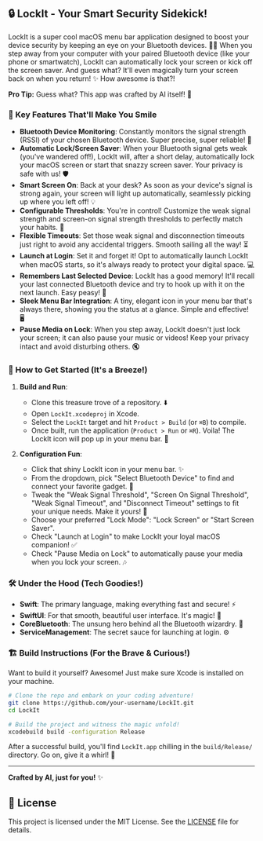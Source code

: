 ## 🔒 LockIt - Your Smart Security Sidekick!

LockIt is a super cool macOS menu bar application designed to boost your device security by keeping an eye on your Bluetooth devices. 🕵️‍♂️ When you step away from your computer with your paired Bluetooth device (like your phone or smartwatch), LockIt can automatically lock your screen or kick off the screen saver. And guess what? It'll even magically turn your screen back on when you return! ✨ How awesome is that?!

**Pro Tip:** Guess what? This app was crafted by AI itself! 🤖

### 🌟 Key Features That'll Make You Smile

*   **Bluetooth Device Monitoring**: Constantly monitors the signal strength (RSSI) of your chosen Bluetooth device. Super precise, super reliable! 📡
*   **Automatic Lock/Screen Saver**: When your Bluetooth signal gets weak (you've wandered off!), LockIt will, after a short delay, automatically lock your macOS screen or start that snazzy screen saver. Your privacy is safe with us! 🛡️
*   **Smart Screen On**: Back at your desk? As soon as your device's signal is strong again, your screen will light up automatically, seamlessly picking up where you left off! 💡
*   **Configurable Thresholds**: You're in control! Customize the weak signal strength and screen-on signal strength thresholds to perfectly match your habits. 📏
*   **Flexible Timeouts**: Set those weak signal and disconnection timeouts just right to avoid any accidental triggers. Smooth sailing all the way! ⏳
*   **Launch at Login**: Set it and forget it! Opt to automatically launch LockIt when macOS starts, so it's always ready to protect your digital space. 💻
*   **Remembers Last Selected Device**: LockIt has a good memory! It'll recall your last connected Bluetooth device and try to hook up with it on the next launch. Easy peasy! 🧠
*   **Sleek Menu Bar Integration**: A tiny, elegant icon in your menu bar that's always there, showing you the status at a glance. Simple and effective! 🖥️
*   **Pause Media on Lock**: When you step away, LockIt doesn't just lock your screen; it can also pause your music or videos! Keep your privacy intact and avoid disturbing others. 🔇

### 🚀 How to Get Started (It's a Breeze!)

1.  **Build and Run**:
    *   Clone this treasure trove of a repository. ⬇️
    *   Open `LockIt.xcodeproj` in Xcode.
    *   Select the `LockIt` target and hit `Product > Build` (or `⌘B`) to compile.
    *   Once built, run the application (`Product > Run` or `⌘R`). Voila! The LockIt icon will pop up in your menu bar. 🎉

2.  **Configuration Fun**:
    *   Click that shiny LockIt icon in your menu bar. ✨
    *   From the dropdown, pick "Select Bluetooth Device" to find and connect your favorite gadget. 🔗
    *   Tweak the "Weak Signal Threshold", "Screen On Signal Threshold", "Weak Signal Timeout", and "Disconnect Timeout" settings to fit your unique needs. Make it yours! 💖
    *   Choose your preferred "Lock Mode": "Lock Screen" or "Start Screen Saver".
    *   Check "Launch at Login" to make LockIt your loyal macOS companion! ✅
    *   Check "Pause Media on Lock" to automatically pause your media when you lock your screen. 🎶

### 🛠️ Under the Hood (Tech Goodies!)

*   **Swift**: The primary language, making everything fast and secure! ⚡
*   **SwiftUI**: For that smooth, beautiful user interface. It's magic! 🎨
*   **CoreBluetooth**: The unsung hero behind all the Bluetooth wizardry. 🔗
*   **ServiceManagement**: The secret sauce for launching at login. ⚙️

### 🏗️ Build Instructions (For the Brave & Curious!)

Want to build it yourself? Awesome! Just make sure Xcode is installed on your machine.

```bash
# Clone the repo and embark on your coding adventure!
git clone https://github.com/your-username/LockIt.git
cd LockIt

# Build the project and witness the magic unfold!
xcodebuild build -configuration Release
```

After a successful build, you'll find `LockIt.app` chilling in the `build/Release/` directory. Go on, give it a whirl! 🥳

---

**Crafted by AI, just for you!** ✨

## 📄 License

This project is licensed under the MIT License. See the [LICENSE](LICENSE) file for details.